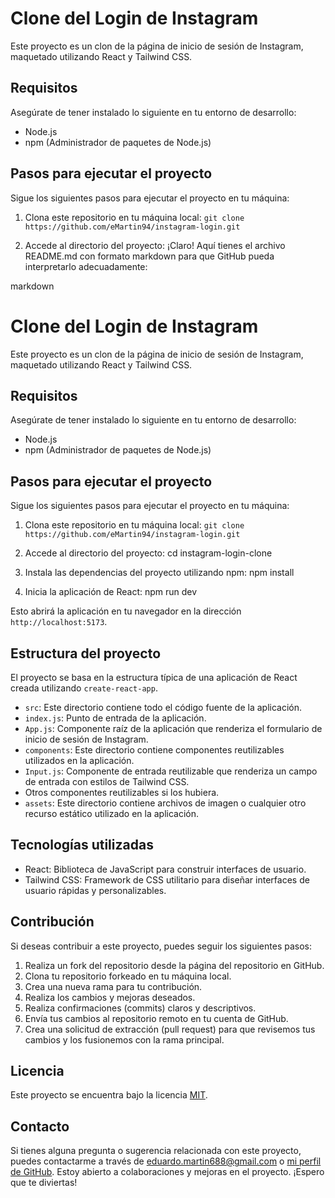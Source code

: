 # Clone del Login de Instagram

Este proyecto es un clon de la página de inicio de sesión de Instagram, maquetado utilizando React y Tailwind CSS.

## Requisitos

Asegúrate de tener instalado lo siguiente en tu entorno de desarrollo:

- Node.js
- npm (Administrador de paquetes de Node.js)

## Pasos para ejecutar el proyecto

Sigue los siguientes pasos para ejecutar el proyecto en tu máquina:

1. Clona este repositorio en tu máquina local: `git clone https://github.com/eMartin94/instagram-login.git`

2. Accede al directorio del proyecto:
¡Claro! Aquí tienes el archivo README.md con formato markdown para que GitHub pueda interpretarlo adecuadamente:

markdown

# Clone del Login de Instagram

Este proyecto es un clon de la página de inicio de sesión de Instagram, maquetado utilizando React y Tailwind CSS.

## Requisitos

Asegúrate de tener instalado lo siguiente en tu entorno de desarrollo:

- Node.js
- npm (Administrador de paquetes de Node.js)

## Pasos para ejecutar el proyecto

Sigue los siguientes pasos para ejecutar el proyecto en tu máquina:

1. Clona este repositorio en tu máquina local:
`git clone https://github.com/eMartin94/instagram-login.git`


2. Accede al directorio del proyecto:
cd instagram-login-clone



3. Instala las dependencias del proyecto utilizando npm:
npm install


4. Inicia la aplicación de React:
npm run dev


Esto abrirá la aplicación en tu navegador en la dirección `http://localhost:5173`.

## Estructura del proyecto

El proyecto se basa en la estructura típica de una aplicación de React creada utilizando `create-react-app`.

- `src`: Este directorio contiene todo el código fuente de la aplicación.
- `index.js`: Punto de entrada de la aplicación.
- `App.js`: Componente raíz de la aplicación que renderiza el formulario de inicio de sesión de Instagram.
- `components`: Este directorio contiene componentes reutilizables utilizados en la aplicación.
 - `Input.js`: Componente de entrada reutilizable que renderiza un campo de entrada con estilos de Tailwind CSS.
 - Otros componentes reutilizables si los hubiera.
- `assets`: Este directorio contiene archivos de imagen o cualquier otro recurso estático utilizado en la aplicación.

## Tecnologías utilizadas

- React: Biblioteca de JavaScript para construir interfaces de usuario.
- Tailwind CSS: Framework de CSS utilitario para diseñar interfaces de usuario rápidas y personalizables.

## Contribución

Si deseas contribuir a este proyecto, puedes seguir los siguientes pasos:

1. Realiza un fork del repositorio desde la página del repositorio en GitHub.
2. Clona tu repositorio forkeado en tu máquina local.
3. Crea una nueva rama para tu contribución.
4. Realiza los cambios y mejoras deseados.
5. Realiza confirmaciones (commits) claros y descriptivos.
6. Envía tus cambios al repositorio remoto en tu cuenta de GitHub.
7. Crea una solicitud de extracción (pull request) para que revisemos tus cambios y los fusionemos con la rama principal.

## Licencia

Este proyecto se encuentra bajo la licencia [MIT](LICENSE).

## Contacto

Si tienes alguna pregunta o sugerencia relacionada con este proyecto, puedes contactarme a través de [eduardo.martin688@gmail.com](eduardo.martin688@gmail.com) o [mi perfil de GitHub](https://github.com/eMartin94). Estoy abierto a colaboraciones y mejoras en el proyecto. ¡Espero que te diviertas!


